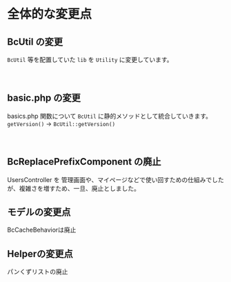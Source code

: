# 全体的な変更点

## BcUtil の変更
`BcUtil` 等を配置していた `lib` を `Utility` に変更しています。

　
## basic.php の変更 
basics.php 関数について `BcUtil` に静的メソッドとして統合していきます。   
`getVersion()` → `BcUtil::getVersion()`

　
## BcReplacePrefixComponent の廃止
UsersController を 管理画面や、マイページなどで使い回すための仕組みでしたが、複雑さを増すため、一旦、廃止としました。

## モデルの変更点
BcCacheBehaviorは廃止

## Helperの変更点
パンくずリストの廃止
